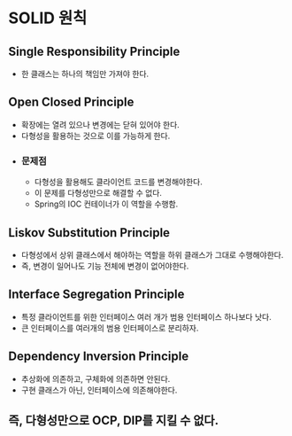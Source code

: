 SOLID 원칙
========
## Single Responsibility Principle
- 한 클래스는 하나의 책임만 가져야 한다.

## Open Closed Principle
- 확장에는 열려 있으나 변경에는 닫혀 있어야 한다.
- 다형성을 활용하는 것으로 이를 가능하게 한다.
- ### 문제점
  - 다형성을 활용해도 클라이언트 코드를 변경해야한다.
  - 이 문제를 다형성만으로 해결할 수 없다.
  - Spring의 IOC 컨테이너가 이 역할을 수행함.

## Liskov Substitution Principle
- 다형성에서 상위 클래스에서 해야하는 역할을 하위 클래스가 그대로 수행해야한다.
- 즉, 변경이 일어나도 기능 전체에 변경이 없어야한다.

## Interface Segregation Principle
- 특정 클라이언트를 위한 인터페이스 여러 개가 범용 인터페이스 하나보다 낫다.
- 큰 인터페이스를 여러개의 범용 인터페이스로 분리하자.

## Dependency Inversion Principle
- 추상화에 의존하고, 구체화에 의존하면 안된다.
- 구현 클래스가 아닌, 인터페이스에 의존해야한다.

## 즉, 다형성만으로 OCP, DIP를 지킬 수 없다.
